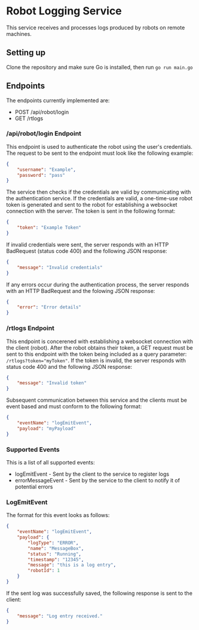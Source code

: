 # Robot Logging Service
This service receives and processes logs produced by robots on remote machines.

## Setting up
Clone the repository and make sure Go is installed, then run 
```go run main.go```

## Endpoints
The endpoints currently implemented are:
- POST /api/robot/login
- GET /rtlogs
### /api/robot/login Endpoint
This endpoint is used to authenticate the robot using the user's credentials. The request to be sent to the endpoint must look like the following example:
```json
{
    "username": "Example",
    "password": "pass"
}
```
The service then checks if the credentials are valid by communicating with the authentication service. If the credentials are valid, a one-time-use robot token is generated and sent to the robot for establishing a websocket connection with the server. The token is sent in the following format:
```json
{
    "token": "Example Token"
}
```
If invalid credentials were sent, the server responds with an HTTP BadRequest (status code 400) and the following JSON response:
```json
{
    "message": "Invalid credentials"
}
```
If any errors occur during the authentication process, the server responds with an HTTP BadRequest and the folowing JSON response:
```json
{
    "error": "Error details"
}
```
### /rtlogs Endpoint
This endpoint is concerened with establishing a websocket connection with the client (robot). After the robot obtains their token, a GET request must be sent to this endpoint with the token being included as a query parameter:
`/rtlogs?token="myToken"`. If the token is invalid, the server responds with status code 400 and the following JSON response:
```json
{
    "message": "Invalid token"
}
```
Subsequent communication between this service and the clients must be event based and must conform to the following format:
```json
{
    "eventName": "logEmitEvent",
    "payload": "myPayload"
}
```
### Supported Events
This is a list of all supported events:
- logEmitEvent - Sent by the client to the service to register logs
- errorMessageEvent - Sent by the service to the client to notify it of potential errors
### LogEmitEvent
The format for this event looks as follows:
```json
{
    "eventName": "logEmitEvent",
    "payload": {
        "logType": "ERROR",
        "name": "MessageBox",
        "status": "Running",
        "timestamp": "12345",
        "message": "this is a log entry",
        "robotId": 1
    }
}
```
If the sent log was successfully saved, the following response is sent to the client:
```json
{
    "message": "Log entry received."
}
```